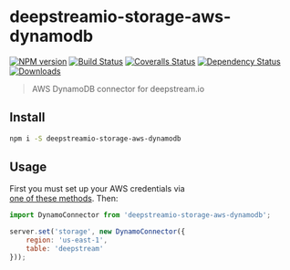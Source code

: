 # deepstreamio-storage-aws-dynamodb

[![NPM version][npm-image]][npm-url]
[![Build Status][travis-image]][travis-url]
[![Coveralls Status][coveralls-image]][coveralls-url]
[![Dependency Status][depstat-image]][depstat-url]
[![Downloads][download-badge]][npm-url]

> AWS DynamoDB connector for deepstream.io

## Install

```sh
npm i -S deepstreamio-storage-aws-dynamodb
```

## Usage

First you must set up your AWS credentials via  
[one of these methods](https://docs.aws.amazon.com/AWSJavaScriptSDK/guide/node-configuring.html). 
Then:

```js
import DynamoConnector from 'deepstreamio-storage-aws-dynamodb';

server.set('storage', new DynamoConnector({
	region: 'us-east-1',
	table: 'deepstream'
}));
```

[npm-url]: https://npmjs.org/package/deepstreamio-storage-aws-dynamodb
[npm-image]: https://img.shields.io/npm/v/deepstreamio-storage-aws-dynamodb.svg?style=flat-square

[travis-url]: https://travis-ci.org/inxilpro/deepstreamio-storage-aws-dynamodb
[travis-image]: https://img.shields.io/travis/inxilpro/deepstreamio-storage-aws-dynamodb.svg?style=flat-square

[coveralls-url]: https://coveralls.io/r/inxilpro/deepstreamio-storage-aws-dynamodb
[coveralls-image]: https://img.shields.io/coveralls/inxilpro/deepstreamio-storage-aws-dynamodb.svg?style=flat-square

[depstat-url]: https://david-dm.org/inxilpro/deepstreamio-storage-aws-dynamodb
[depstat-image]: https://david-dm.org/inxilpro/deepstreamio-storage-aws-dynamodb.svg?style=flat-square

[download-badge]: http://img.shields.io/npm/dm/deepstreamio-storage-aws-dynamodb.svg?style=flat-square
